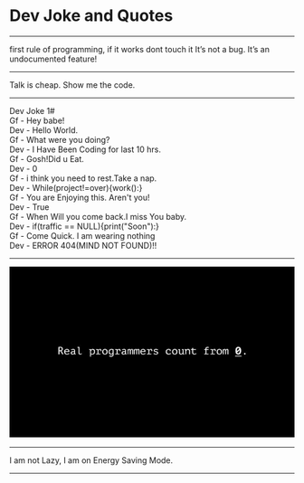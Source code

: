 # Dev Joke and Quotes 

***
first rule of programming,
if it works dont touch it
It’s not a bug. It’s an undocumented feature!

***
Talk is cheap. Show me the code. 
***
Dev Joke 1#<br>
Gf - Hey babe!<br>
Dev - Hello World.<br>
Gf - What were you doing?<br>
Dev - I Have Been Coding for last 10 hrs.<br>
Gf - Gosh!Did u Eat.<br>
Dev - 0<br>
Gf - i think you need to rest.Take a nap.<br>
Dev - While(project!=over){work():}<br>
Gf - You are Enjoying this. Aren't you!<br>
Dev - True<br>
Gf - When Will you come back.I miss You baby.<br>
Dev - if(traffic == NULL){print("Soon"):}<br>
Gf - Come Quick. I am wearing nothing<br>
Dev - ERROR 404(MIND NOT FOUND)!!<br>
***
![joke programming](./images/joke-programmer-count.jpg)
***
I am not Lazy, I am on Energy Saving Mode.
***
